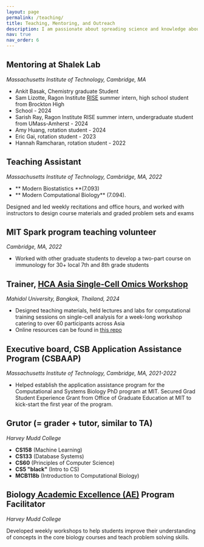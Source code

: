 ```yaml
---
layout: page
permalink: /teaching/
title: Teaching, Mentoring, and Outreach
description: I am passionate about spreading science and knowledge about my research and mentoring younger students and scientists. Please feel free to reach out to me if you have any questions!
nav: true
nav_order: 6
---
```




## Mentoring at Shalek Lab
*Massachusetts Institute of Technology, Cambridge, MA*
- Ankit Basak, Chemistry graduate Student
- Sam Lizotte, Ragon Institute [RISE](https://ragoninstitute.org/get-involved/internships/) summer intern, high school student from Brockton High
- School - 2024
- Sarish Ray, Ragon Institute RISE summer intern, undergraduate student from UMass-Amherst - 2024
- Amy Huang, rotation student - 2024
- Eric Gai, rotation student - 2023
- Hannah Ramcharan, rotation student - 2022 


## Teaching Assistant 
*Massachusetts Institute of Technology, Cambridge, MA, 2022*

- ** Modern Biostatistics **(7.093) 
- ** Modern Computational Biology** (7.094). 


Designed and led weekly recitations and office hours, and worked with instructors to design course materials and graded problem sets and exams

## MIT Spark program teaching volunteer
*Cambridge, MA, 2022*

- Worked with other graduate students to develop a two-part course on immunology for 30+ local 7th and 8th grade students

## Trainer, [HCA Asia Single-Cell Omics Workshop](https://events.humancellatlas.org/hca_asiaws2024/home)
*Mahidol University, Bangkok, Thailand, 2024*

- Designed teaching materials, held lectures and labs for computational training sessions on single-cell analysis for a week-long workshop catering to over 60 participants across Asia
- Online resources can be found in [this repo](https://github.com/ShalekLab/HCA_Thailand_2024_workshop/tree/main)

## Executive board, CSB Application Assistance Program (CSBAAP)
*Massachusetts Institute of Technology, Cambridge, MA, 2021-2022*

- Helped establish the application assistance program for the Computational and Systems Biology PhD program at MIT. Secured Grad Student Experience Grant from Office of Graduate Education at MIT to kick-start the first year of the program.

## Grutor (= grader + tutor, similar to TA)

*Harvey Mudd College*

- **CS158** (Machine Learning)
- **CS133** (Database Systems)
- **CS60** (Principles of Computer Science)
- **CS5 "black"** (Intro to CS)
- **MCB118b** (Introduction to Computational Biology) 

## Biology[ Academic Excellence (AE)](https://www.hmc.edu/learning-programs/academic-excellence/) Program Facilitator

*Harvey Mudd College*

Developed weekly workshops to help students improve their understanding of concepts in the core biology courses and teach problem solving skills.


